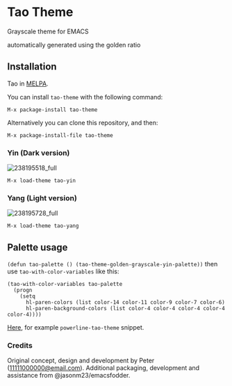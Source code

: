 # Tao Theme

Grayscale theme for EMACS

automatically generated using the golden ratio

## Installation

Tao in [MELPA](https://melpa.org/#/tao-theme).

You can install `tao-theme` with the following command:

`M-x package-install tao-theme`

Alternatively you can clone this repository, and then:

`M-x package-install-file tao-theme`

### Yin (Dark version)

![238195518_full](https://cloud.githubusercontent.com/assets/977130/9500092/3134df24-4c2c-11e5-9646-9646a042b679.png)

`M-x load-theme tao-yin`

### Yang (Light version)

![238195728_full](https://cloud.githubusercontent.com/assets/977130/9500093/3137dbfc-4c2c-11e5-87b4-27603fa676d2.png)

`M-x load-theme tao-yang`

## Palette usage

`(defun tao-palette () (tao-theme-golden-grayscale-yin-palette))` then use `tao-with-color-variables` like this:

```
(tao-with-color-variables tao-palette
  (progn
    (setq
      hl-paren-colors (list color-14 color-11 color-9 color-7 color-6)
      hl-paren-background-colors (list color-4 color-4 color-4 color-4 color-4))))

```

[Here](https://github.com/11111000000/emacs-d), for example `powerline-tao-theme` snippet.

### Credits

Original concept, design and development by Peter (11111000000@email.com). Additional
packaging, development and assistance from @jasonm23/emacsfodder.
